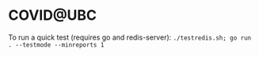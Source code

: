 # COVID@UBC


To run a quick test (requires go and redis-server): `./testredis.sh; go run . --testmode --minreports 1`